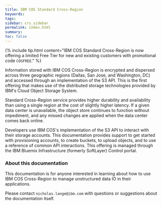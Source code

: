 ```yaml
---
title: IBM COS Standard Cross-Region
keywords: 
tags:
sidebar: crs_sidebar
permalink: index.html
summary: 
toc: false
---
```



{% include tip.html content="IBM COS Standard Cross-Region is now offering a limited Free Tier for new and existing customers with promotional code `COSFREE`." %}

Information stored with IBM COS Cross-Region is encrypted and dispersed across three geographic regions (Dallas, San Jose, and Washington, DC) and accessed through an implementation of the S3 API. This is the first offering that makes use of the distributed storage technologies provided by IBM's Cloud Object Storage System.

Standard Cross-Region service provides higher durability and availability than using a single region at the cost of slightly higher latency.  If a given data center is unavailable, the object store continues to function without impediment, and any missed changes are applied when the data center comes back online.

Developers use IBM COS's implementation of the S3 API to interact with their storage accounts. This documentation provides support to get started with provisioning accounts, to create buckets, to upload objects, and to use a reference of common API interactions. This offering is managed through the IBM Bluemix Infrastructure (formerly SoftLayer) Control portal.

### About this documentation

This documentation is for anyone interested in learning about how to use IBM COS Cross-Region to manage unstructured data IO in their applications.  

Please contact `nicholas.lange@ibm.com` with questions or suggestions about the documentation itself.

